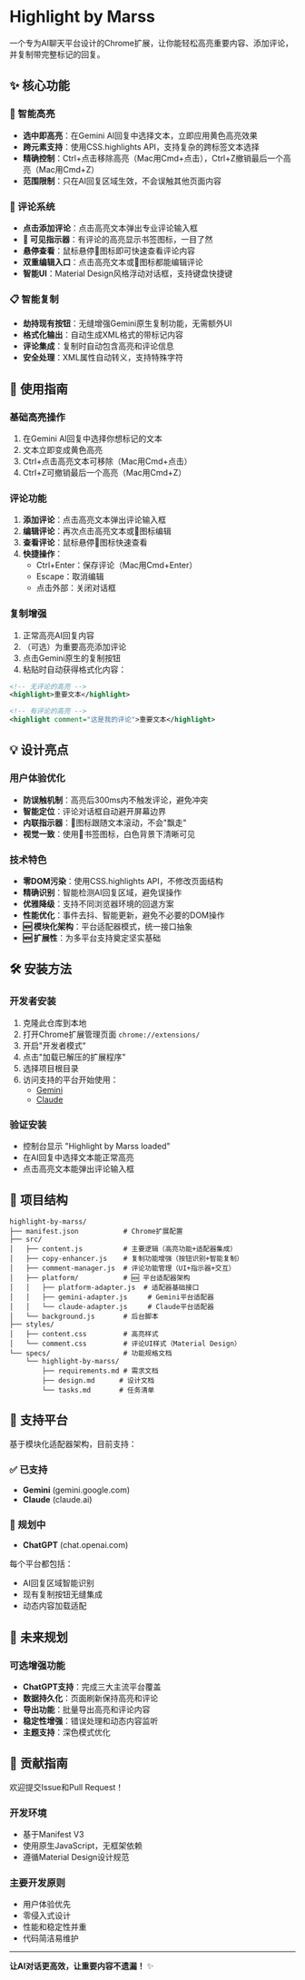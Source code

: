 # Highlight by Marss

一个专为AI聊天平台设计的Chrome扩展，让你能轻松高亮重要内容、添加评论，并复制带完整标记的回复。

## ✨ 核心功能

### 🎯 智能高亮
- **选中即高亮**：在Gemini AI回复中选择文本，立即应用黄色高亮效果
- **跨元素支持**：使用CSS.highlights API，支持复杂的跨标签文本选择
- **精确控制**：Ctrl+点击移除高亮（Mac用Cmd+点击），Ctrl+Z撤销最后一个高亮（Mac用Cmd+Z）
- **范围限制**：只在AI回复区域生效，不会误触其他页面内容

### 💬 评论系统
- **点击添加评论**：点击高亮文本弹出专业评论输入框
- **🔖 可见指示器**：有评论的高亮显示书签图标，一目了然
- **悬停查看**：鼠标悬停🔖图标即可快速查看评论内容
- **双重编辑入口**：点击高亮文本或🔖图标都能编辑评论
- **智能UI**：Material Design风格浮动对话框，支持键盘快捷键

### 📋 智能复制
- **劫持现有按钮**：无缝增强Gemini原生复制功能，无需额外UI
- **格式化输出**：自动生成XML格式的带标记内容
- **评论集成**：复制时自动包含高亮和评论信息
- **安全处理**：XML属性自动转义，支持特殊字符

## 🚀 使用指南

### 基础高亮操作
1. 在Gemini AI回复中选择你想标记的文本
2. 文本立即变成黄色高亮
3. Ctrl+点击高亮文本可移除（Mac用Cmd+点击）
4. Ctrl+Z可撤销最后一个高亮（Mac用Cmd+Z）

### 评论功能
1. **添加评论**：点击高亮文本弹出评论输入框
2. **编辑评论**：再次点击高亮文本或🔖图标编辑
3. **查看评论**：鼠标悬停🔖图标快速查看
4. **快捷操作**：
   - Ctrl+Enter：保存评论（Mac用Cmd+Enter）
   - Escape：取消编辑
   - 点击外部：关闭对话框

### 复制增强
1. 正常高亮AI回复内容
2. （可选）为重要高亮添加评论
3. 点击Gemini原生的复制按钮
4. 粘贴时自动获得格式化内容：

```xml
<!-- 无评论的高亮 -->
<highlight>重要文本</highlight>

<!-- 有评论的高亮 -->
<highlight comment="这是我的评论">重要文本</highlight>
```

## 💡 设计亮点

### 用户体验优化
- **防误触机制**：高亮后300ms内不触发评论，避免冲突
- **智能定位**：评论对话框自动避开屏幕边界
- **内联指示器**：🔖图标跟随文本滚动，不会"飘走"
- **视觉一致**：使用🔖书签图标，白色背景下清晰可见

### 技术特色
- **零DOM污染**：使用CSS.highlights API，不修改页面结构
- **精确识别**：智能检测AI回复区域，避免误操作
- **优雅降级**：支持不同浏览器环境的回退方案
- **性能优化**：事件去抖、智能更新，避免不必要的DOM操作
- **🆕 模块化架构**：平台适配器模式，统一接口抽象
- **🆕 扩展性**：为多平台支持奠定坚实基础

## 🛠️ 安装方法

### 开发者安装
1. 克隆此仓库到本地
2. 打开Chrome扩展管理页面 `chrome://extensions/`
3. 开启"开发者模式"
4. 点击"加载已解压的扩展程序"
5. 选择项目根目录
6. 访问支持的平台开始使用：
   - [Gemini](https://gemini.google.com)
   - [Claude](https://claude.ai)

### 验证安装
- 控制台显示 "Highlight by Marss loaded"
- 在AI回复中选择文本能正常高亮
- 点击高亮文本能弹出评论输入框

## 📁 项目结构

```
highlight-by-marss/
├── manifest.json           # Chrome扩展配置
├── src/
│   ├── content.js          # 主要逻辑（高亮功能+适配器集成）
│   ├── copy-enhancer.js    # 复制功能增强（按钮识别+智能复制）
│   ├── comment-manager.js  # 评论功能管理（UI+指示器+交互）
│   ├── platform/           # 🆕 平台适配器架构
│   │   ├── platform-adapter.js  # 适配器基础接口
│   │   ├── gemini-adapter.js     # Gemini平台适配器
│   │   └── claude-adapter.js     # Claude平台适配器
│   └── background.js       # 后台脚本
├── styles/
│   ├── content.css         # 高亮样式
│   └── comment.css         # 评论UI样式（Material Design）
└── specs/                  # 功能规格文档
    └── highlight-by-marss/
        ├── requirements.md # 需求文档
        ├── design.md      # 设计文档
        └── tasks.md       # 任务清单
```

## 🎯 支持平台

基于模块化适配器架构，目前支持：

### ✅ 已支持
- **Gemini** (gemini.google.com)
- **Claude** (claude.ai)

### 🚧 规划中
- **ChatGPT** (chat.openai.com)

每个平台都包括：
- AI回复区域智能识别
- 现有复制按钮无缝集成
- 动态内容加载适配

## 🔮 未来规划

### 可选增强功能
- **ChatGPT支持**：完成三大主流平台覆盖
- **数据持久化**：页面刷新保持高亮和评论
- **导出功能**：批量导出高亮和评论内容
- **稳定性增强**：错误处理和动态内容监听
- **主题支持**：深色模式优化

## 🤝 贡献指南

欢迎提交Issue和Pull Request！

### 开发环境
- 基于Manifest V3
- 使用原生JavaScript，无框架依赖
- 遵循Material Design设计规范

### 主要开发原则
- 用户体验优先
- 零侵入式设计
- 性能和稳定性并重
- 代码简洁易维护

---

**让AI对话更高效，让重要内容不遗漏！** ✨
